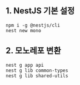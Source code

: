 ## 1. NestJS 기본 설정

```
npm i -g @nestjs/cli
nest new mono

```


## 2. 모노레포 변환
```
nest g app api
nest g lib common-types
nest g lib shared-utils
```